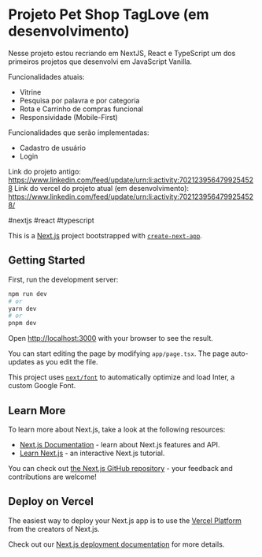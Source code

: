 # Projeto Pet Shop TagLove (em desenvolvimento)

Nesse projeto estou recriando em NextJS, React e TypeScript um dos primeiros projetos que desenvolvi em JavaScript Vanilla.

Funcionalidades atuais:
- Vitrine
- Pesquisa por palavra e por categoria
- Rota e Carrinho de compras funcional
- Responsividade (Mobile-First)

Funcionalidades que serão implementadas:
- Cadastro de usuário
- Login

Link do projeto antigo: https://www.linkedin.com/feed/update/urn:li:activity:7021239564799254528
Link do vercel do projeto atual (em desenvolvimento): https://www.linkedin.com/feed/update/urn:li:activity:7021239564799254528/

#nextjs #react #typescript


This is a [Next.js](https://nextjs.org/) project bootstrapped with [`create-next-app`](https://github.com/vercel/next.js/tree/canary/packages/create-next-app).

## Getting Started

First, run the development server:

```bash
npm run dev
# or
yarn dev
# or
pnpm dev
```

Open [http://localhost:3000](http://localhost:3000) with your browser to see the result.

You can start editing the page by modifying `app/page.tsx`. The page auto-updates as you edit the file.

This project uses [`next/font`](https://nextjs.org/docs/basic-features/font-optimization) to automatically optimize and load Inter, a custom Google Font.

## Learn More

To learn more about Next.js, take a look at the following resources:

- [Next.js Documentation](https://nextjs.org/docs) - learn about Next.js features and API.
- [Learn Next.js](https://nextjs.org/learn) - an interactive Next.js tutorial.

You can check out [the Next.js GitHub repository](https://github.com/vercel/next.js/) - your feedback and contributions are welcome!

## Deploy on Vercel

The easiest way to deploy your Next.js app is to use the [Vercel Platform](https://vercel.com/new?utm_medium=default-template&filter=next.js&utm_source=create-next-app&utm_campaign=create-next-app-readme) from the creators of Next.js.

Check out our [Next.js deployment documentation](https://nextjs.org/docs/deployment) for more details.
